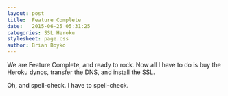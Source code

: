 ```yaml
---
layout: post
title:  Feature Complete
date:   2015-06-25 05:31:25
categories: SSL Heroku
stylesheet: page.css
author: Brian Boyko
---
```


We are Feature Complete, and ready to rock.  Now all I have to do is buy the Heroku dynos, transfer the DNS, and install the SSL. 

Oh, and spell-check. I have to spell-check. 